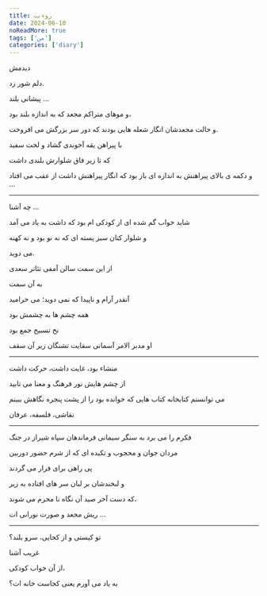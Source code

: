 ```yaml
---
title: روءیت
date: 2024-06-10
noReadMore: true
tags: ['من']
categories: ['diary']
---
```


دیدمش

دلم شور زد.

پیشانی بلند ...

و موهای متراکم مجعد که به اندازه بلند بود،

و حالت مجعدشان انگار شعله هایی بودند که دور سر بزرگش می افروخت.

با پیراهن یقه آخوندی گشاد و لخت سفید

که تا زیر فاق شلوارش بلندی داشت

و دکمه ی بالای پیراهنش به اندازه ای باز بود که انگار پیراهنش داشت از عقب می افتاد ...

---

چه آشنا ...

شاید خواب گم شده ای از کودکی ام بود که داشت به یاد می آمد

و شلوار کتان سبز پسته ای که نه نو بود و نه کهنه

می دوید.

از این سمت سالن آمفی تئاتر سعدی

به آن سمت

آنقدر آرام و ناپیدا که نمی دوید؛ می خرامید

همه چشم ها به چشمش بود

نخ تسبیح جمع بود

او مدبر الامر آسمانی سقایت تشنگان زیر آن سقف

---

منشاء بود، غایت داشت، حرکت داشت

از چشم هایش نور فرهنگ و معنا می تابید

می توانستم کتابخانه کتاب هایی که خوانده بود را از پشت پنجره نگاهش ببینم

نقاشی، فلسفه، عرفان

---

فکرم را می برد به سنگر سیمانی فرماندهان سپاه شیراز در جنگ

مردان جوان و محجوب و تکیده ای که از شرم حضور دوربین

پی راهی برای فرار می گردند

و لبخندشان بر لبان سر های افتاده به زیر

که دست آخر صید آن نگاه نا محرم می شوند،

ریش مجعد و صورت نورانی ات ...

---

تو کیستی و از کجایی، سرو بلند؟

غریب آشنا

از آن خواب کودکی،

به یاد می آورم یعنی کجاست خانه ات؟
